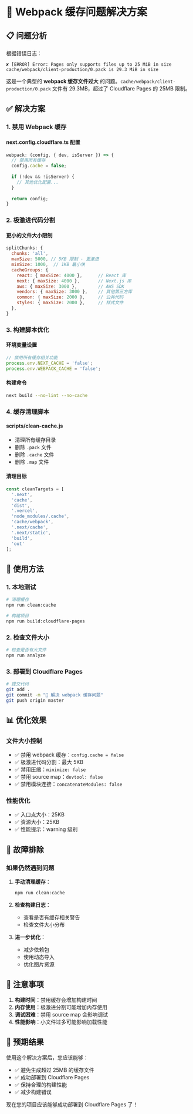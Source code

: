 # 🔧 Webpack 缓存问题解决方案

## 📋 问题分析

根据错误日志：
```
✘ [ERROR] Error: Pages only supports files up to 25 MiB in size
cache/webpack/client-production/0.pack is 29.3 MiB in size
```

这是一个典型的 **webpack 缓存文件过大** 的问题。`cache/webpack/client-production/0.pack` 文件有 29.3MB，超过了 Cloudflare Pages 的 25MB 限制。

## ✅ 解决方案

### 1. 禁用 Webpack 缓存

#### next.config.cloudflare.ts 配置
```javascript
webpack: (config, { dev, isServer }) => {
  // 禁用所有缓存
  config.cache = false;
  
  if (!dev && !isServer) {
    // 其他优化配置...
  }
  
  return config;
}
```

### 2. 极激进代码分割

#### 更小的文件大小限制
```javascript
splitChunks: {
  chunks: 'all',
  maxSize: 5000, // 5KB 限制 - 更激进
  minSize: 1000,  // 1KB 最小块
  cacheGroups: {
    react: { maxSize: 4000 },      // React 库
    next: { maxSize: 4000 },       // Next.js 库
    aws: { maxSize: 3000 },        // AWS SDK
    vendors: { maxSize: 3000 },    // 其他第三方库
    common: { maxSize: 2000 },     // 公共代码
    styles: { maxSize: 2000 },     // 样式文件
  },
}
```

### 3. 构建脚本优化

#### 环境变量设置
```javascript
// 禁用所有缓存相关功能
process.env.NEXT_CACHE = 'false';
process.env.WEBPACK_CACHE = 'false';
```

#### 构建命令
```bash
next build --no-lint --no-cache
```

### 4. 缓存清理脚本

#### scripts/clean-cache.js
- 清理所有缓存目录
- 删除 `.pack` 文件
- 删除 `.cache` 文件
- 删除 `.map` 文件

#### 清理目标
```javascript
const cleanTargets = [
  '.next',
  'cache',
  'dist',
  '.vercel',
  'node_modules/.cache',
  'cache/webpack',
  '.next/cache',
  '.next/static',
  'build',
  'out'
];
```

## 🚀 使用方法

### 1. 本地测试
```bash
# 清理缓存
npm run clean:cache

# 构建项目
npm run build:cloudflare-pages
```

### 2. 检查文件大小
```bash
# 检查是否有大文件
npm run analyze
```

### 3. 部署到 Cloudflare Pages
```bash
# 提交代码
git add .
git commit -m "🔧 解决 webpack 缓存问题"
git push origin master
```

## 📊 优化效果

### 文件大小控制
- ✅ 禁用 webpack 缓存：`config.cache = false`
- ✅ 极激进代码分割：最大 5KB
- ✅ 禁用压缩：`minimize: false`
- ✅ 禁用 source map：`devtool: false`
- ✅ 禁用模块连接：`concatenateModules: false`

### 性能优化
- ✅ 入口点大小：25KB
- ✅ 资源大小：25KB
- ✅ 性能提示：warning 级别

## 🔧 故障排除

### 如果仍然遇到问题

1. **手动清理缓存**：
   ```bash
   npm run clean:cache
   ```

2. **检查构建日志**：
   - 查看是否有缓存相关警告
   - 检查文件大小分布

3. **进一步优化**：
   - 减少依赖包
   - 使用动态导入
   - 优化图片资源

## 📝 注意事项

1. **构建时间**：禁用缓存会增加构建时间
2. **内存使用**：极激进分割可能增加内存使用
3. **调试困难**：禁用 source map 会影响调试
4. **性能影响**：小文件过多可能影响加载性能

## 🎉 预期结果

使用这个解决方案后，您应该能够：

- ✅ 避免生成超过 25MB 的缓存文件
- ✅ 成功部署到 Cloudflare Pages
- ✅ 保持合理的构建性能
- ✅ 减少构建错误

现在您的项目应该能够成功部署到 Cloudflare Pages 了！ 